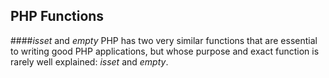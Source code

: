 ## PHP Functions

####*isset* and *empty*
PHP has two very similar functions that are essential to writing good PHP applications, but whose purpose and exact function is rarely well explained: *isset* and *empty*. 
